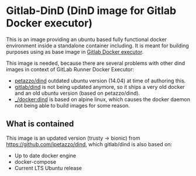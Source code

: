 # Gitlab-DinD (DinD image for Gitlab Docker executor)
This is an image providing an ubuntu based fully functional docker environment inside a standalone container including.
It is meant for building purposes using as base image in [Gitlab Docker executor](https://docs.gitlab.com/runner/executors/docker.html).

This image is needed, because there are several problems with other dind images in context of GitLab Runner Docker Executor:
* [petazzo/dind](https://github.com/jpetazzo/dind/) outdated ubuntu version (14.04) at time of authoring this.
* [gitlab/dind](https://hub.docker.com/r/gitlab/dind/) is not being updated anymore, so it ships a very old docker and an old ubuntu version (based on petazzo/dind).
* [_/docker:dind](https://hub.docker.com/_/docker/) is based on alpine linux, which causes the docker daemon not being able to build images for some reason.

## What is contained
This image is an updated version (trusty -> bionic) from https://github.com/jpetazzo/dind, which gitlab/dind is also based on:
* Up to date docker engine 
* docker-compose
* Current LTS Ubuntu release 
